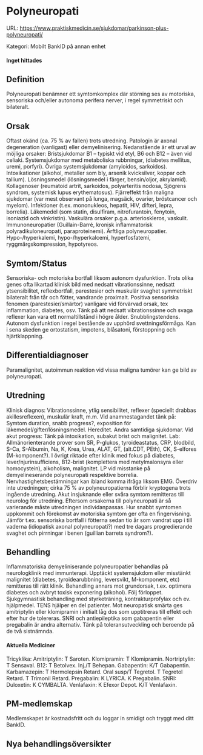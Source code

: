 # Polyneuropati

URL: https://www.praktiskmedicin.se/sjukdomar/parkinson-plus-polyneuropati/



Kategori: Mobilt BankID på annan enhet

#### Inget hittades

## Definition

Polyneuropati benämner ett symtomkomplex där störning ses av motoriska, sensoriska och/eller autonoma perifera nerver, i regel symmetriskt och bilateralt.

## Orsak

Oftast okänd (ca. 75 % av fallen) trots utredning. Patologin är axonal degeneration (vanligast) eller demyelinisering. Nedanstående är ett urval av möjliga orsaker:
Bristsjukdomar B1 – typiskt vid etyl, B6 och B12 – även vid celiaki. Systemsjukdomar med metaboliska rubbningar, (diabetes mellitus, uremi, porfyri). Övriga systemsjukdomar (amyloidos, sarkoidos). Intoxikationer (alkohol, metaller som bly, arsenik kvicksilver, koppar och tallium). Lösningsmedel (lösningsmedel i färger, bensin/oljor, akrylamid). Kollagenoser (reumatoid artrit, sarkoidos, polyarteritis nodosa, Sjögrens syndrom, systemisk lupus erythematosus). Fjärreffekt från maligna sjukdomar (var mest observant på lunga, magsäck, ovarier, bröstcancer och myelom). Infektioner (t.ex. mononukleos, hepatit, HIV, difteri, lepra, borrelia).
Läkemedel (som statin, disulfiram, nitrofurantoin, fenytoin, isoniazid och vinkristin). Vaskulära orsaker p.g.a. arterioskleros, vaskulit. Immunoneuropatier (Guillain-Barré, kronisk inflammatorisk polyradikuloneuropati, paraproteinemi). Ärftliga polyneuropatier. Hypo-/hyperkalemi, hypo-/hyperkalcemi, hyperfosfatemi, ryggmärgskompression, hypotyreos.

## Symtom/Status

Sensoriska- och motoriska bortfall liksom autonom dysfunktion. Trots olika genes ofta likartad klinisk bild med nedsatt vibrationssinne, nedsatt ytsensibilitet, reflexbortfall, parestesier och muskulär svaghet symmetriskt bilateralt från tår och fötter, vandrande proximalt. Positiva sensoriska fenomen (parestesier/smärtor) vanligare vid förvärvad orsak, tex inflammation, diabetes, osv. Tänk på att nedsatt vibrationssinne och svaga reflexer kan vara ett normaltillstånd i högre ålder. Snubblingstendens. Autonom dysfunktion i regel bestående av upphörd svettningsförmåga. Kan i sena skeden ge ortostatism, impotens, blåsatoni, förstoppning och hjärtklappning.

## Differentialdiagnoser

Paramalignitet, autoimmun reaktion vid vissa maligna tumörer kan ge bild av polyneuropati.

## Utredning

Klinisk diagnos: Vibrationssinne, ytlig sensibilitet, reflexer (speciellt drabbas akillesreflexen), muskulär kraft, m.m. Vid anamnestagandet tänk på: Symtom duration, snabb progress?, exposition för läkemedel/gifter/lösningsmedel. Hereditet. Andra samtidiga sjukdomar. Vid akut progress: Tänk på intoxikation, subakut brist och malignitet.
Lab: Allmänorienterande prover som SR, P-glukos, tyroideastatus, CRP, blodbild, S-Ca, S-Albumin, Na, K, Krea, Urea, ALAT, GT, (alt.CDT, PEth), CK, S-elfores (M-komponent?). I övrigt riktade efter klinik med fokus på diabetes, lever/njurinsufficiens, B12-brist (komplettera med metylmalonsyra eller homocystein), alkoholism, malignitet. LP vid misstanke på demyelineserande polyneuropati respektive borrelia. Nervhastighetsbestämningar kan ibland komma ifråga liksom EMG. Överdriv inte utredningen; cirka 75 % av polyneuropatierna förblir kryptogena trots ingående utredning.
Akut insjuknande eller svåra symtom remitteras till neurolog för utredning. Eftersom orsakerna till polyneuropati är så varierande måste utredningen individanpassas. Hur snabbt symtomen uppkommit och förekomst av motoriska symtom ger ofta en fingervisning. Jämför t.ex. sensoriska bortfall i fötterna sedan tio år som vandrat upp i till vaderna (idiopatisk axonal polyneuropati?) med tre dagars progredierande svaghet och pirrningar i benen (guillian barrets syndrom?).

## Behandling

Inflammatoriska demyeliniserande polyneuropatier behandlas på neurologklinik med immunterapi. Upptäckt systemsjukdom eller misstänkt malignitet (diabetes, tyroidearubbning, leversvikt, M-komponent, etc) remitteras till rätt klinik.
Behandling annars mot grundorsak, t.ex. optimera diabetes och avbryt toxisk exponering (alkohol). Följ förloppet. Sjukgymnastisk behandling med styrketräning, kontrakturprofylax och ev. hjälpmedel. TENS hjälper en del patienter. Mot neuropatisk smärta ges amitriptylin eller klomipramin i initialt låg dos som upptitreras till effekt och efter hur de tolereras. SNRI och antiepileptika som gabapentin eller pregabalin är andra alternativ. Tänk på toleransutveckling och beroende på de två sistnämnda.

#### Aktuella Mediciner

Tricyklika: Amitriptylin: T Saroten. Klomipramin: T Klomipramin. Nortriptylin: T Sensaval.
B12: T Betolvex. Inj./T Behepan.
Gabapentin: K/T Gabapentin.
Karbamazepin: T Hermolepsin Retard. Oral susp/T Tegretol. T Tegretol Retard. T Trimonil Retard.
Pregabalin: K LYRICA. K Pregabalin.
SNRI: Duloxetin: K CYMBALTA. Venlafaxin: K Efexor Depot. K/T Venlafaxin.

## PM-medlemskap

Medlemskapet är kostnadsfritt och du loggar in smidigt och tryggt med ditt BankID.

## Nya behandlingsöversikter

